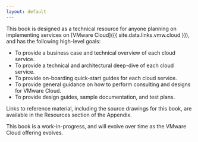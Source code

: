 ```yaml
---
layout: default
---
```


This book is designed as a technical resource for anyone planning on implementing services on [VMware Cloud]({{ site.data.links.vmw.cloud }}), and has the following high-level goals:
* To provide a business case and technical overview of each cloud service.
* To provide a technical and architectural deep-dive of each cloud service.
* To provide on-boarding quick-start guides for each cloud service.
* To provide general guidance on how to perform consulting and designs for VMware Cloud.
* To provide design guides, sample documentation, and test plans.

Links to reference material, including the source drawings for this book, are available in the Resources section of the Appendix.

This book is a work-in-progress, and will evolve over time as the VMware Cloud offering evolves.

